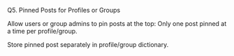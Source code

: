 Q5. Pinned Posts for Profiles or Groups

Allow users or group admins to pin posts at the top:
Only one post pinned at a time per profile/group.

Store pinned post separately in profile/group dictionary.